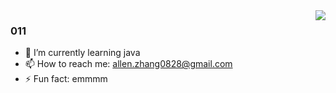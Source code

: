 <img align="right" src="https://github-readme-stats.vercel.app/api?username=Allen0828&show_icons=true&icon_color=CE1D2D&text_color=718096&bg_color=ffffff&hide_title=true" />

### 011

- 🌱 I’m currently learning java
- 📫 How to reach me: allen.zhang0828@gmail.com
- ⚡ Fun fact: emmmm
